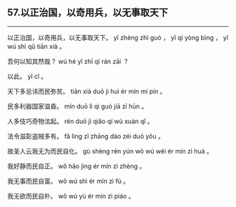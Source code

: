 ## 57.以正治国，以奇用兵，以无事取天下
---


<ruby><rbc><rb> 以正治国，以奇用兵，以无事取天下。 </rb></rbc>
  <rtc><rt> yǐ  zhèng  zhì  guó ， yǐ  qí  yòng  bīng ， yǐ  wú  shì  qǔ  tiān  xià 。</rt></rtc>
</ruby>

<ruby><rbc><rb> 吾何以知其然哉？ </rb></rbc>
  <rtc><rt> wú  hé  yǐ  zhī  qí  rán  zāi ？</rt></rtc>
</ruby>

<ruby><rbc><rb> 以此。 </rb></rbc>
  <rtc><rt> yǐ  cǐ 。</rt></rtc>
</ruby>

<ruby><rbc><rb> 天下多忌讳而民弥贫。 </rb></rbc>
  <rtc><rt> tiān  xià  duō  jì  huì  ér  mín  mí  pín 。</rt></rtc>
</ruby>

<ruby><rbc><rb> 民多利器国家滋昏。 </rb></rbc>
  <rtc><rt> mín  duō  lì  qì  guó  jiā  zī  hūn 。</rt></rtc>
</ruby>

<ruby><rbc><rb> 人多伎巧奇物泫起。 </rb></rbc>
  <rtc><rt> rén  duō  jì  qiǎo  qí  wù  xuàn  qǐ 。</rt></rtc>
</ruby>

<ruby><rbc><rb> 法令滋彰盗贼多有。 </rb></rbc>
  <rtc><rt> fǎ  lìng  zī  zhāng  dào  zéi  duō  yǒu 。</rt></rtc>
</ruby>

<ruby><rbc><rb> 故圣人云我无为而民自化。 </rb></rbc>
  <rtc><rt> gù  shèng  rén  yún  wǒ  wú  wéi  ér  mín  zì  huà 。</rt></rtc>
</ruby>

<ruby><rbc><rb> 我好静而民自正。 </rb></rbc>
  <rtc><rt> wǒ  hǎo  jìng  ér  mín  zì  zhèng 。</rt></rtc>
</ruby>

<ruby><rbc><rb> 我无事而民自富。 </rb></rbc>
  <rtc><rt> wǒ  wú  shì  ér  mín  zì  fù 。</rt></rtc>
</ruby>

<ruby><rbc><rb> 我无欲而民自朴。 </rb></rbc>
  <rtc><rt> wǒ  wú  yù  ér  mín  zì  piáo 。</rt></rtc>
</ruby>

<ruby><rbc><rb>  </rb></rbc>
  <rtc><rt></rt></rtc>
</ruby>

